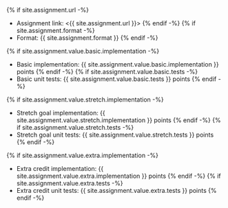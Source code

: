 {% if site.assignment.url -%}
* Assignment link: <{{ site.assignment.url }}>
{% endif -%}
{% if site.assignment.format -%}
* Format: {{ site.assignment.format }}
{% endif -%}

{% if site.assignment.value.basic.implementation -%}
* Basic implementation: {{ site.assignment.value.basic.implementation }} points
{% endif -%}
{% if site.assignment.value.basic.tests -%}
* Basic unit tests: {{ site.assignment.value.basic.tests }} points
{% endif -%}

{% if site.assignment.value.stretch.implementation -%}
* Stretch goal implementation: {{ site.assignment.value.stretch.implementation }} points
{% endif -%}
{% if site.assignment.value.stretch.tests -%}
* Stretch goal unit tests: {{ site.assignment.value.stretch.tests }} points
{% endif -%}

{% if site.assignment.value.extra.implementation -%}
* Extra credit implementation: {{ site.assignment.value.extra.implementation }} points
{% endif -%}
{% if site.assignment.value.extra.tests -%}
* Extra credit unit tests: {{ site.assignment.value.extra.tests }} points
{% endif -%}
